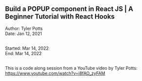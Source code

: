 ## Build a POPUP component in React JS | A Beginner Tutorial with React Hooks

Author: Tyler Potts<br>
Date: Jan 12, 2021<br><br>

Started: Mar 14, 2022<br>
End: Mar 14, 2022<br><br>

This is a code along session from a YouTube video by Tyler Potts:
https://www.youtube.com/watch?v=i8fAO_zyFAM
